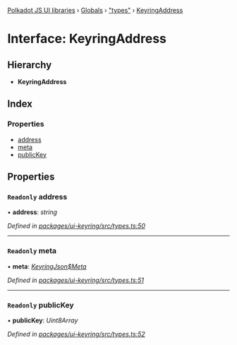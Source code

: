 [Polkadot JS UI libraries](../README.md) › [Globals](../globals.md) › ["types"](../modules/_types_.md) › [KeyringAddress](_types_.keyringaddress.md)

# Interface: KeyringAddress

## Hierarchy

* **KeyringAddress**

## Index

### Properties

* [address](_types_.keyringaddress.md#readonly-address)
* [meta](_types_.keyringaddress.md#readonly-meta)
* [publicKey](_types_.keyringaddress.md#readonly-publickey)

## Properties

### `Readonly` address

• **address**: *string*

*Defined in [packages/ui-keyring/src/types.ts:50](https://github.com/polkadot-js/ui/blob/25d9da314/packages/ui-keyring/src/types.ts#L50)*

___

### `Readonly` meta

• **meta**: *[KeyringJson$Meta](_types_.keyringjson_meta.md)*

*Defined in [packages/ui-keyring/src/types.ts:51](https://github.com/polkadot-js/ui/blob/25d9da314/packages/ui-keyring/src/types.ts#L51)*

___

### `Readonly` publicKey

• **publicKey**: *Uint8Array*

*Defined in [packages/ui-keyring/src/types.ts:52](https://github.com/polkadot-js/ui/blob/25d9da314/packages/ui-keyring/src/types.ts#L52)*
